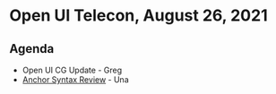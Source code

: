 # Open UI Telecon, August 26, 2021

## Agenda
- Open UI CG Update - Greg
- [Anchor Syntax Review](https://docs.google.com/presentation/d/1g0kCtpbGHqzJybhrP1vgbQapXSZW3zMopYOjNfBf0OQ/edit#slide=id.p) - Una
